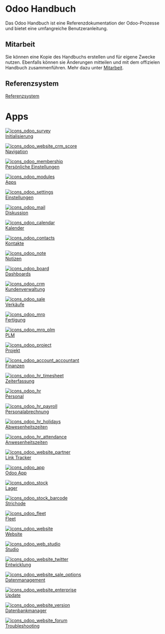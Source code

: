 # Odoo Handbuch

Das Odoo Handbuch ist eine Referenzdokumentation der Odoo-Prozesse und bietet eine umfangreiche Benutzeranleitung.

## Mitarbeit

Sie können eine Kopie des Handbuchs erstellen und für eigene Zwecke nutzen. Ebenfalls können sie Änderungen mitteilen und mit dem offizielen Handbuch zusammenführen. Mehr dazu unter [Mitarbeit](Mitarbeit.md).

## Referenzsystem

[Referenzsystem](Referenzsystem.md)

# Apps

[![icons_odoo_survey](assets/icons_odoo_survey.png)  
Initialisierung](Initialisierung.md)

[![icons_odoo_website_crm_score](assets/icons_odoo_website_crm_score.png)  
Navigation](Navigation.md)

[![icons_odoo_membership](assets/icons_odoo_membership.png)  
Persönliche Einstellungen](Pers%C3%B6nliche-Einstellungen.md)

[![icons_odoo_modules](assets/icons_odoo_modules.png)  
Apps](Apps.md)

[![icons_odoo_settings](assets/icons_odoo_settings.png)  
Einstellungen](Einstellungen.md)

[![icons_odoo_mail](assets/icons_odoo_mail.png)  
Diskussion](Diskussion.md)

[![icons_odoo_calendar](assets/icons_odoo_calendar.png)  
Kalender](Kalender.md)

[![icons_odoo_contacts](assets/icons_odoo_contacts.png)  
Kontakte](Kontakte.md)

[![icons_odoo_note](assets/icons_odoo_note.png)  
Notizen](Notizen.md)

[![icons_odoo_board](assets/icons_odoo_board.png)  
Dashboards](Dashboards.md)

[![icons_odoo_crm](assets/icons_odoo_crm.png)  
Kundenverwaltung](Kundenverwaltung.md)

[![icons_odoo_sale](assets/icons_odoo_sale.png)  
Verkäufe](Verk%C3%A4ufe.md)

[![icons_odoo_mrp](assets/icons_odoo_mrp.png)  
Fertigung](Fertigung.md)

[![icons_odoo_mrp_plm](assets/icons_odoo_mrp_plm.png)  
PLM](PLM.md)

[![icons_odoo_project](assets/icons_odoo_project.png)  
Projekt](Projekt.md)

[![icons_odoo_account_accountant](assets/icons_odoo_account_accountant.png)  
Finanzen](Finanzen.md)

[![icons_odoo_hr_timesheet](assets/icons_odoo_hr_timesheet.png)  
Zeiterfassung](Zeiterfassung.md)

[![icons_odoo_hr](assets/icons_odoo_hr.png)  
Personal](Personal.md)

[![icons_odoo_hr_payroll](assets/icons_odoo_hr_payroll.png)  
Personalabrechnung](Personalabrechnung.md)

[![icons_odoo_hr_holidays](assets/icons_odoo_hr_holidays.png)  
Abwesenheitszeiten](Abwesenheitszeiten.md)

[![icons_odoo_hr_attendance](assets/icons_odoo_hr_attendance.png)  
Anwesenheitszeiten](Anwesenheitszeiten.md)

[![icons_odoo_website_partner](assets/icons_odoo_website_partner.png)  
Link Tracker](Link-Tracker.md)

[![icons_odoo_app](assets/icons_odoo_app.png)  
Odoo App](Odoo-App.md)

[![icons_odoo_stock](assets/icons_odoo_stock.png)  
Lager](Lager.md)

[![icons_odoo_stock_barcode](assets/icons_odoo_stock_barcode.png)  
Strichode](Strichcode.md)

[![icons_odoo_fleet](assets/icons_odoo_fleet.png)  
Fleet](Fleet.md)

[![icons_odoo_website](assets/icons_odoo_website.png)  
Website](Website.md)

[![icons_odoo_web_studio](assets/icons_odoo_web_studio.png)  
Studio](Studio.md)

[![icons_odoo_website_twitter](assets/icons_odoo_website_twitter.png)  
Entwicklung](Entwicklung.md)

[![icons_odoo_website_sale_options](assets/icons_odoo_website_sale_options.png)  
Datenmanagement](Datenmanagement.md)

[![icons_odoo_website_enterprise](assets/icons_odoo_website_enterprise.png)  
Update](Update.md)

[![icons_odoo_website_version](assets/icons_odoo_website_version.png)  
Datenbankmanager](Datenbankmanager.md)

[![icons_odoo_website_forum](assets/icons_odoo_website_forum.png)  
Troubleshooting](Troubleshooting.md)